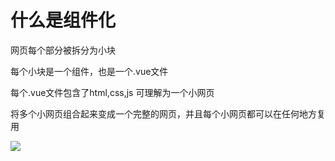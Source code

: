 # 什么是组件化
网页每个部分被拆分为小块

每个小块是一个组件，也是一个.vue文件

每个.vue文件包含了html,css,js 可理解为一个小网页

将多个小网页组合起来变成一个完整的网页，并且每个小网页都可以在任何地方复用

![](D:\北大青鸟课件\前端\10.Vue\1.Vue入门\vue的组件化.png)